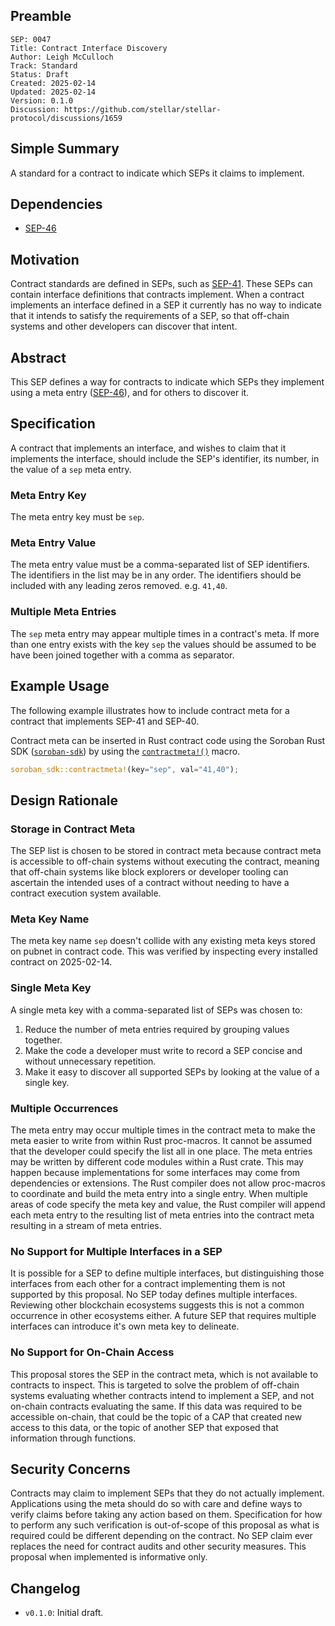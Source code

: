 ## Preamble

```
SEP: 0047
Title: Contract Interface Discovery
Author: Leigh McCulloch
Track: Standard
Status: Draft
Created: 2025-02-14
Updated: 2025-02-14
Version: 0.1.0
Discussion: https://github.com/stellar/stellar-protocol/discussions/1659
```

## Simple Summary

A standard for a contract to indicate which SEPs it claims to implement.

## Dependencies

- [SEP-46]

## Motivation

Contract standards are defined in SEPs, such as [SEP-41]. These SEPs can
contain interface definitions that contracts implement. When a contract
implements an interface defined in a SEP it currently has no way to indicate
that it intends to satisfy the requirements of a SEP, so that off-chain systems
and other developers can discover that intent.

## Abstract

This SEP defines a way for contracts to indicate which SEPs they implement
using a meta entry ([SEP-46]), and for others to discover it.

## Specification

A contract that implements an interface, and wishes to claim that it implements
the interface, should include the SEP's identifier, its number, in the value of
a `sep` meta entry.

### Meta Entry Key

The meta entry key must be `sep`.

### Meta Entry Value

The meta entry value must be a comma-separated list of SEP identifiers. The
identifiers in the list may be in any order. The identifiers should be included
with any leading zeros removed. e.g. `41,40`.

### Multiple Meta Entries

The `sep` meta entry may appear multiple times in a contract's meta. If more
than one entry exists with the key `sep` the values should be assumed to be
have been joined together with a comma as separator.

## Example Usage

The following example illustrates how to include contract meta for a contract
that implements SEP-41 and SEP-40.

Contract meta can be inserted in Rust contract code using the Soroban Rust SDK
([`soroban-sdk`]) by using the [`contractmeta!()`] macro.

```rust
soroban_sdk::contractmeta!(key="sep", val="41,40");
```

[`soroban-sdk`]: https://docs.rs/soroban-sdk
[`contractmeta!()`]:
  https://docs.rs/soroban-sdk/latest/soroban_sdk/macro.contractmeta.html

## Design Rationale

### Storage in Contract Meta

The SEP list is chosen to be stored in contract meta because contract meta is
accessible to off-chain systems without executing the contract, meaning that
off-chain systems like block explorers or developer tooling can ascertain the
intended uses of a contract without needing to have a contract execution system
available.

### Meta Key Name

The meta key name `sep` doesn't collide with any existing meta keys stored on
pubnet in contract code. This was verified by inspecting every installed
contract on 2025-02-14.

### Single Meta Key

A single meta key with a comma-separated list of SEPs was chosen to:

1. Reduce the number of meta entries required by grouping values together.
2. Make the code a developer must write to record a SEP concise and without
   unnecessary repetition.
3. Make it easy to discover all supported SEPs by looking at the value of a
   single key.

### Multiple Occurrences

The meta entry may occur multiple times in the contract meta to make the meta
easier to write from within Rust proc-macros. It cannot be assumed that the
developer could specify the list all in one place. The meta entries may be
written by different code modules within a Rust crate. This may happen because
implementations for some interfaces may come from dependencies or extensions.
The Rust compiler does not allow proc-macros to coordinate and build the meta
entry into a single entry. When multiple areas of code specify the meta key and
value, the Rust compiler will append each meta entry to the resulting list of
meta entries into the contract meta resulting in a stream of meta entries.

### No Support for Multiple Interfaces in a SEP

It is possible for a SEP to define multiple interfaces, but distinguishing
those interfaces from each other for a contract implementing them is not
supported by this proposal. No SEP today defines multiple interfaces. Reviewing
other blockchain ecosystems suggests this is not a common occurrence in other
ecosystems either. A future SEP that requires multiple interfaces can introduce
it's own meta key to delineate.

### No Support for On-Chain Access

This proposal stores the SEP in the contract meta, which is not available to
contracts to inspect. This is targeted to solve the problem of off-chain
systems evaluating whether contracts intend to implement a SEP, and not
on-chain contracts evaluating the same. If this data was required to be
accessible on-chain, that could be the topic of a CAP that created new access
to this data, or the topic of another SEP that exposed that information through
functions.

## Security Concerns

Contracts may claim to implement SEPs that they do not actually implement.
Applications using the meta should do so with care and define ways to verify
claims before taking any action based on them. Specification for how to perform
any such verification is out-of-scope of this proposal as what is required
could be different depending on the contract. No SEP claim ever replaces the
need for contract audits and other security measures. This proposal when
implemented is informative only.

## Changelog

- `v0.1.0`: Initial draft.

[SEP-46]: ./sep-0046.md
[SEP-41]: ./sep-0041.md
